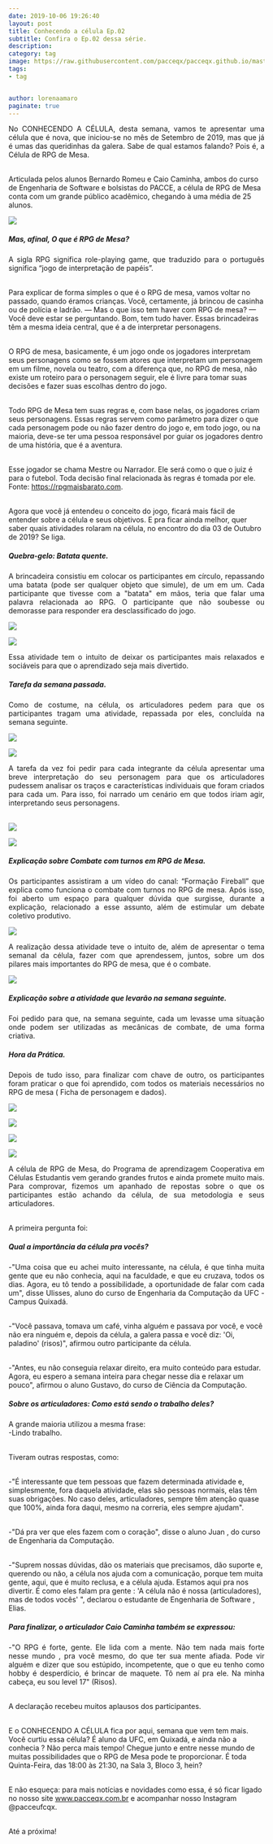 ```yaml
---
date: 2019-10-06 19:26:40
layout: post
title: Conhecendo a célula Ep.02
subtitle: Confira o Ep.02 dessa série.
description: 
category: tag
image: https://raw.githubusercontent.com/pacceqx/pacceqx.github.io/master/assets/pic/2019-10-07/capa.png
tags:
- tag


author: lorenaamaro
paginate: true
---
```

<p style="text-align: justify">
No CONHECENDO A CÉLULA, desta semana, vamos te apresentar uma célula que é nova, que iniciou-se no mês de Setembro de 2019, mas que já é umas das queridinhas da galera. Sabe de qual estamos falando? Pois é, a Célula de RPG de Mesa.<br><br>

Articulada pelos alunos Bernardo Romeu e Caio Caminha, ambos do curso de Engenharia de Software e bolsistas do PACCE, a célula de RPG de Mesa conta com um grande público acadêmico, chegando à uma média de 25 alunos.<br>
</p>

![](https://raw.githubusercontent.com/pacceqx/pacceqx.github.io/master/assets/pic/2019-10-07/img1.png)


##### Mas, afinal, O que é RPG de Mesa? <br>
<p style="text-align: justify">
A sigla RPG significa role-playing game, que traduzido para o português significa “jogo de interpretação de papéis”.<br><br>

Para explicar de forma simples o que é o RPG de mesa, vamos voltar no passado, quando éramos crianças. Você, certamente, já brincou de casinha ou de polícia e ladrão. — Mas o que isso tem haver com RPG de mesa? — Você deve estar se perguntando. Bom, tem tudo haver. Essas brincadeiras têm a mesma ideia central, que é a de interpretar personagens.<br><br>

O RPG de mesa, basicamente, é um jogo onde os jogadores interpretam seus personagens como se fossem atores que interpretam um personagem em um filme, novela ou teatro, com a diferença que, no RPG de mesa, não existe um roteiro para o personagem seguir, ele é livre para tomar suas decisões e fazer suas escolhas dentro do jogo.<br><br>

Todo RPG de Mesa tem suas regras e, com base nelas, os jogadores criam seus personagens. Essas regras servem como parâmetro para dizer o que cada personagem pode ou não fazer dentro do jogo e, em todo jogo, ou na maioria, deve-se ter uma pessoa responsável por guiar os jogadores dentro de uma história, que é a aventura. <br><br>

Esse jogador se chama Mestre ou Narrador. Ele será como o que o juiz é para o futebol. Toda decisão final relacionada às regras é tomada por ele.<br>
Fonte: https://rpgmaisbarato.com. <br><br>

Agora que você já entendeu o conceito do jogo, ficará mais fácil de entender sobre a célula e seus objetivos. E pra ficar ainda melhor, quer saber quais atividades rolaram na célula, no encontro do dia 03 de Outubro de 2019? Se liga.<br>
</p>

##### Quebra-gelo: Batata quente.<br>
<p style="text-align: justify">
A brincadeira consistiu em colocar os participantes em círculo, repassando uma batata (pode ser qualquer objeto que simule), de um em um. Cada participante que tivesse com a "batata" em mãos, teria que falar uma palavra relacionada ao RPG. O participante que não soubesse ou demorasse para responder era desclassificado do jogo. <br>
</p>

![](https://raw.githubusercontent.com/pacceqx/pacceqx.github.io/master/assets/pic/2019-10-07/img2.png)

![](https://raw.githubusercontent.com/pacceqx/pacceqx.github.io/master/assets/pic/2019-10-07/img3.png)


<p style="text-align: justify">
Essa atividade tem o intuito de deixar os participantes mais relaxados e sociáveis para que o aprendizado seja mais divertido.<br>
</p>

##### Tarefa da semana passada.<br>
<p style="text-align: justify">
Como de costume, na célula, os articuladores pedem para que os participantes tragam uma atividade, repassada por eles, concluída na semana seguinte.<br>
</p>

![](https://raw.githubusercontent.com/pacceqx/pacceqx.github.io/master/assets/pic/2019-10-07/img4.png)

![](https://raw.githubusercontent.com/pacceqx/pacceqx.github.io/master/assets/pic/2019-10-07/img5.png)

<p style="text-align: justify">
A tarefa da vez foi pedir para cada integrante da célula apresentar uma breve interpretação do seu personagem para que os articuladores pudessem analisar os traços e características individuais que foram criados para cada um. Para isso, foi narrado um cenário em que todos iriam agir, interpretando seus personagens.<br><br>
</p>

![](https://raw.githubusercontent.com/pacceqx/pacceqx.github.io/master/assets/pic/22019-10-07/img6.png)

![](https://raw.githubusercontent.com/pacceqx/pacceqx.github.io/master/assets/pic/2019-10-07/img7.png)

##### Explicação sobre  Combate com turnos em RPG de Mesa. <br>
<p style="text-align: justify">
Os participantes assistiram a  um vídeo do canal: “Formação Fireball” que explica como funciona o combate com turnos no RPG de mesa. Após isso, foi aberto um espaço para qualquer dúvida que surgisse, durante a explicação, relacionado a esse assunto, além de estimular um debate coletivo produtivo. <br>
</p>

![](https://raw.githubusercontent.com/pacceqx/pacceqx.github.io/master/assets/pic/2019-10-07/img8.png)

<p style="text-align: justify">
A realização dessa atividade teve o intuito de, além de apresentar o tema semanal da célula, fazer com que aprendessem, juntos, sobre um dos pilares mais importantes do RPG de mesa, que é o combate.<br>

</p>

![](https://raw.githubusercontent.com/pacceqx/pacceqx.github.io/master/assets/pic/2019-10-07/img9.png)

##### Explicação sobre a atividade que levarão na semana seguinte.<br>
<p style="text-align: justify">
Foi pedido para que, na semana seguinte, cada um levasse uma situação onde podem ser utilizadas as mecânicas de combate, de uma forma criativa.<br>
</p>

##### Hora da Prática.<br>
<p style="text-align: justify">
Depois de tudo isso, para finalizar com chave de outro, os participantes foram praticar o que foi aprendido, com todos os materiais necessários no RPG de mesa ( Ficha de personagem 
 e dados).<br>
 </p>

![](https://raw.githubusercontent.com/pacceqx/pacceqx.github.io/master/assets/pic/2019-10-07/img10.png)

![](https://raw.githubusercontent.com/pacceqx/pacceqx.github.io/master/assets/pic/2019-10-07/img11.png)

![](https://raw.githubusercontent.com/pacceqx/pacceqx.github.io/master/assets/pic/2019-10-07/img12.png)

![](https://raw.githubusercontent.com/pacceqx/pacceqx.github.io/master/assets/pic/2019-10-07/img13.png)


<p style="text-align: justify">
A célula de RPG de Mesa, do Programa de aprendizagem Cooperativa em Células Estudantis vem gerando grandes frutos e ainda promete muito mais. Para comprovar, fizemos um apanhado de repostas sobre o  que os participantes estão achando da célula, de sua metodologia e seus articuladores.<br><br>

A primeira pergunta foi:
</p>

##### Qual a importância da célula pra vocês?<br>
<p style="text-align: justify">
-"Uma coisa que eu achei muito interessante, na célula, é que tinha muita gente que eu não conhecia, aqui na faculdade, e que eu cruzava, todos os dias. Agora, eu tô tendo a possibilidade, a oportunidade de falar com cada um", disse Ulisses, aluno do curso de  Engenharia da Computação da UFC - Campus Quixadá.<br><br>

-"Você passava, tomava um café, vinha alguém e passava por você, e você não era ninguém e, depois da célula, a galera passa e você diz:  'Oi, paladino' (risos)", afirmou outro participante da célula.<br><br>

-"Antes, eu não conseguia relaxar direito, era muito conteúdo para estudar. Agora, eu espero a semana inteira para chegar nesse dia e relaxar um pouco", afirmou o aluno Gustavo, do curso de Ciência da Computação.<br>
</p>


##### Sobre os articuladores: Como está sendo o trabalho deles?
<p style="text-align: justify">
A grande maioria utilizou a mesma frase:<br>
-Lindo trabalho.<br><br>

Tiveram outras respostas, como:<br><br>

-"É interessante que tem pessoas que fazem determinada atividade e, simplesmente, fora daquela atividade, elas são pessoas normais, elas têm suas obrigações. No caso deles, articuladores, sempre têm atenção quase que 100%, ainda fora daqui, mesmo na correria, eles sempre ajudam". <br><br>

-"Dá pra ver que eles fazem com o coração", disse o aluno Juan , do curso de Engenharia da Computação. <br><br>

-"Suprem nossas dúvidas, dão os materiais que precisamos, dão suporte e, querendo ou não, a célula nos ajuda com a comunicação, porque tem muita gente, aqui, que é muito reclusa, e a célula ajuda. Estamos aqui pra nos divertir. É como eles falam pra gente : 'A célula não é nossa (articuladores), mas de todos vocês' ", declarou o estudante de Engenharia de Software , Elias.<br>
</p>

##### Para finalizar, o articulador Caio Caminha também se expressou:<br>
<p style="text-align: justify">
-"O RPG é forte, gente. Ele lida com a mente. Não tem nada mais forte nesse mundo , pra você mesmo, do que ter sua mente afiada. Pode vir alguém e dizer que sou estúpido, incompetente, que o que eu tenho como hobby é desperdício, é brincar de maquete. Tô nem aí pra ele. Na minha cabeça, eu sou level 17" (Risos).<br><br>

A declaração recebeu muitos aplausos dos participantes.<br><br>

E o CONHECENDO A CÉLULA fica por aqui, semana que vem tem mais. Você curtiu essa célula? É aluno da UFC, em Quixadá, e ainda não a conhecia ? Não perca mais tempo! Chegue junto e entre nesse mundo de muitas possibilidades que o RPG de Mesa pode te proporcionar. É toda Quinta-Feira, das 18:00 às 21:30, na Sala 3, Bloco 3, hein?<br><br>

E não esqueça: para mais notícias e novidades como essa, é só ficar ligado no nosso site www.pacceqx.com.br e acompanhar nosso Instagram @pacceufcqx.
<br><br>

Até a próxima!<br><br>
</p>




